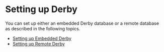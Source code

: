 # Setting up Derby

You can set up either an embedded Derby database or a remote database as
described in the following topics.

-   [Setting up Embedded Derby](../../administer/setting-up-embedded-derby)
-   [Setting up Remote Derby](../../administer/setting-up-remote-derby)
